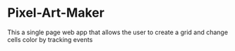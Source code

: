 # Pixel-Art-Maker
This a single page web app that allows the user to create a grid and change cells color by tracking events
